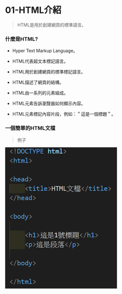 # 01-HTML介紹

> HTML是用於創建網頁的標準語言。

### 什麼是HTML?

* Hyper Text Markup Language。

* HTML代表超文本標記語言。
* HTML用於創建網頁的標準標記語言。
* HTML描述了網頁的結構。
* HTML由一系列的元素組成。
* HTML元素告訴瀏覽器如何顯示內容。
* HTML元素標記內容片段，例如：＂這是一個標題＂。

### 一個簡單的HTML文檔

> 例子

![001](images/001.png)

